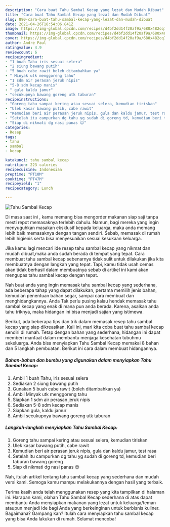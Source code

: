 ```yaml
---
description: "Cara buat Tahu Sambal Kecap yang lezat dan Mudah Dibuat"
title: "Cara buat Tahu Sambal Kecap yang lezat dan Mudah Dibuat"
slug: 890-cara-buat-tahu-sambal-kecap-yang-lezat-dan-mudah-dibuat
date: 2021-04-26T18:54:06.841Z
image: https://img-global.cpcdn.com/recipes/d4bf2dd14f20af9a/680x482cq70/tahu-sambal-kecap-foto-resep-utama.jpg
thumbnail: https://img-global.cpcdn.com/recipes/d4bf2dd14f20af9a/680x482cq70/tahu-sambal-kecap-foto-resep-utama.jpg
cover: https://img-global.cpcdn.com/recipes/d4bf2dd14f20af9a/680x482cq70/tahu-sambal-kecap-foto-resep-utama.jpg
author: Andre Paul
ratingvalue: 4.9
reviewcount: 6
recipeingredient:
- "1 buah Tahu iris sesuai selera"
- "2 siung bawang putih"
- "5 buah cabe rawit boleh ditambahkan ya"
- " Minyak utk menggoreng tahu"
- "1 sdm air perasan jeruk nipis"
- "5-8 sdm kecap manis"
- " gula kaldu jamur"
- "secukupnya bawang goreng utk taburan"
recipeinstructions:
- "Goreng tahu sampai kering atau sesuai selera, kemudian tiriskan"
- "Ulek kasar bawang putih, cabe rawit"
- "Kemudian beri air perasan jeruk nipis, gula dan kaldu jamur, test rasa"
- "Setelah itu campurkan dg tahu yg sudah di goreng td, kemudian beri taburan bawang goreng"
- "Siap di nikmati dg nasi panas 😊"
categories:
- Resep
tags:
- tahu
- sambal
- kecap

katakunci: tahu sambal kecap 
nutrition: 223 calories
recipecuisine: Indonesian
preptime: "PT10M"
cooktime: "PT47M"
recipeyield: "1"
recipecategory: Lunch

---
```



![Tahu Sambal Kecap](https://img-global.cpcdn.com/recipes/d4bf2dd14f20af9a/680x482cq70/tahu-sambal-kecap-foto-resep-utama.jpg)

Di masa  saat ini , kamu memang bisa mengorder makanan siap saji tanpa mesti repot memasaknya terlebih dahulu. Namun, bagi mereka yang ingin menyuguhkan masakan eksklusif kepada keluarga, maka anda memang lebih baik memasaknya dengan tangan sendiri. Sebab, memasak di rumah lebih higienis serta bisa menyesuaikan sesuai kesukaan keluarga.

Jika kamu lagi mencari ide resep tahu sambal kecap yang nikmat dan mudah dibuat,maka anda sudah berada di tempat yang tepat. Cara membuat tahu sambal kecap  sebenarnya tidak sulit untuk dilakukan jika kita membuatnya dengan langkah yang tepat. Tapi, kamu tidak usah cemas akan tidak berhasil dalam membuatnya 
sebab di artikel ini kami akan mengupas tahu sambal kecap dengan tepat.  



Nah buat anda yang ingin memasak tahu sambal kecap yang sederhana, ada beberapa tahap yang dapat dilakukan, pertama memilih jenis bahan, kemudian penentuan bahan segar, sampai cara membuat dan menghidangkannya. Anda Tak perlu pusing kalau hendak memasak tahu sambal kecap yang enak di mana pun anda berada. Karena, asalkan anda  tahu triknya, maka hidangan ini bisa menjadi sajian yang istimewa.

Berikut, ada beberapa tips dan trik dalam memasak resep tahu sambal kecap yang siap dikreasikan. Kali ini, mari kita coba buat tahu sambal kecap sendiri di rumah. Tetap dengan bahan yang sederhana, hidangan ini dapat memberi manfaat dalam membantu menjaga kesehatan tubuhmu sekeluarga. Anda bisa menyiapkan Tahu Sambal Kecap memakai 8 bahan dan 5 langkah pembuatan. Berikut ini cara dalam membuat hidangannya.

<!--inarticleads1-->

##### Bahan-bahan dan bumbu yang digunakan dalam menyiapkan Tahu Sambal Kecap:

1. Ambil 1 buah Tahu, iris sesuai selera
1. Sediakan 2 siung bawang putih
1. Gunakan 5 buah cabe rawit (boleh ditambahkan ya)
1. Ambil  Minyak utk menggoreng tahu
1. Siapkan 1 sdm air perasan jeruk nipis
1. Sediakan 5-8 sdm kecap manis
1. Siapkan  gula, kaldu jamur
1. Ambil secukupnya bawang goreng utk taburan




<!--inarticleads2-->

##### Langkah-langkah menyiapkan Tahu Sambal Kecap:

1. Goreng tahu sampai kering atau sesuai selera, kemudian tiriskan
1. Ulek kasar bawang putih, cabe rawit
1. Kemudian beri air perasan jeruk nipis, gula dan kaldu jamur, test rasa
1. Setelah itu campurkan dg tahu yg sudah di goreng td, kemudian beri taburan bawang goreng
1. Siap di nikmati dg nasi panas 😊




Nah, itulah artikel tentang  tahu sambal kecap  yang sederhana dan mudah versi kami. Semoga kamu mampu melakukannya dengan hasil yang terbaik. 

Terima kasih anda telah menggunakan resep yang kita tampilkan di halaman ini. Harapan kami, olahan  Tahu Sambal Kecap sederhana di atas dapat membantu Anda menyiapkan makanan yang lezat untuk keluarga/teman ataupun menjadi ide bagi Anda yang berkeinginan untuk berbisnis kuliner. Bagaimana? Gampang kan? Itulah cara menyiapkan tahu sambal kecap yang bisa Anda lakukan di rumah. Selamat mencoba!

